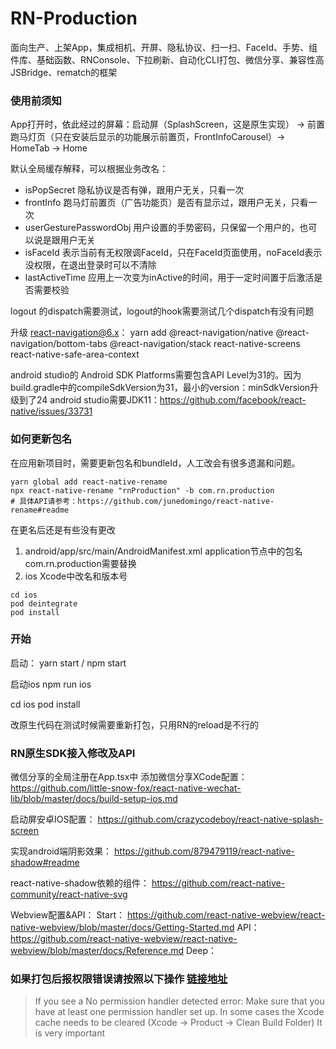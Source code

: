 # RN-Production
面向生产、上架App，集成相机、开屏、隐私协议、扫一扫、FaceId、手势、组件库、基础函数、RNConsole、下拉刷新、自动化CLI打包、微信分享、兼容性高JSBridge、rematch的框架

### 使用前须知
App打开时，依此经过的屏幕：启动屏（SplashScreen，这是原生实现） -> 前置跑马灯页（只在安装后显示的功能展示前置页，FrontInfoCarousel）-> HomeTab -> Home

默认全局缓存解释，可以根据业务改名：
- isPopSecret 隐私协议是否有弹，跟用户无关，只看一次
- frontInfo 跑马灯前置页（广告功能页）是否有显示过，跟用户无关，只看一次
- userGesturePasswordObj 用户设置的手势密码，只保留一个用户的，也可以说是跟用户无关
- isFaceId 表示当前有无权限调FaceId，只在FaceId页面使用，noFaceId表示没权限，在退出登录时可以不清除
- lastActiveTime 应用上一次变为inActive的时间，用于一定时间置于后激活是否需要校验

logout 的dispatch需要测试，logout的hook需要测试几个dispatch有没有问题

升级 react-navigation@6.x：
yarn add @react-navigation/native @react-navigation/bottom-tabs @react-navigation/stack react-native-screens react-native-safe-area-context

android studio的 Android SDK Platforms需要包含API Level为31的。因为build.gradle中的compileSdkVersion为31，最小的version：minSdkVersion升级到了24
android studio需要JDK11：https://github.com/facebook/react-native/issues/33731

### 如何更新包名
在应用新项目时，需要更新包名和bundleId，人工改会有很多遗漏和问题。

```shell
yarn global add react-native-rename
npx react-native-rename "rnProduction" -b com.rn.production
# 具体API请参考：https://github.com/junedomingo/react-native-rename#readme
```
在更名后还是有些没有更改

1. android/app/src/main/AndroidManifest.xml
application节点中的包名com.rn.production需要替换
2. ios
Xcode中改名和版本号
```shell
cd ios
pod deintegrate
pod install
```

### 开始
启动：
yarn start / npm start

启动ios
npm run ios

cd ios
pod install

改原生代码在测试时候需要重新打包，只用RN的reload是不行的

### RN原生SDK接入修改及API
微信分享的全局注册在App.tsx中
添加微信分享XCode配置：
https://github.com/little-snow-fox/react-native-wechat-lib/blob/master/docs/build-setup-ios.md


启动屏安卓IOS配置：
https://github.com/crazycodeboy/react-native-splash-screen


实现android端阴影效果：
https://github.com/879479119/react-native-shadow#readme


react-native-shadow依赖的组件：
https://github.com/react-native-community/react-native-svg


Webview配置&API：
Start： https://github.com/react-native-webview/react-native-webview/blob/master/docs/Getting-Started.md
API： https://github.com/react-native-webview/react-native-webview/blob/master/docs/Reference.md
Deep：


### 如果打包后报权限错误请按照以下操作 [链接地址](https://www.npmjs.com/package/react-native-permissions)
> If you see a No permission handler detected error: Make sure that you have at least one permission handler set up. 
> In some cases the Xcode cache needs to be cleared (Xcode -> Product -> Clean Build Folder) 
> It is very important

